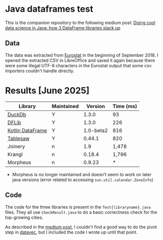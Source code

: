 # Java dataframes test
This is the companion repository to the following medium post: [Doing cool data science in Java: how 3 DataFrame libraries stack up](https://medium.com/@thijser/doing-cool-data-science-in-java-how-3-dataframe-libraries-stack-up-5e6ccb7b437)

## Data
The data was extracted from [Eurostat](http://appsso.eurostat.ec.europa.eu/nui/show.do?dataset=urb_cpop1&lang=en) in the beginning of September 2018. I opened the extracted CSV in LibreOffice and saved it again because there were some illegal UTF-8 characters in the Eurostat output that some csv importers couldn't handle directly.

# Results [June 2025]

| Library                                                 | Maintained | Version   | Time (ms) |
|---------------------------------------------------------|------------|-----------|-----------|
| [DuckDb](https://github.com/duckdb/duckdb-java)         | Y          | 1.3.0     | 93        |
| [DFLib](https://github.com/dflib/dflib)                 | Y          | 1.3.0     | 226       |
| [Kotlin DataFrame](https://github.com/Kotlin/dataframe) | Y          | 1.0-beta2 | 816       |
| [Tablesaw](https://github.com/jtablesaw/tablesaw)       | Y          | 0.44.1    | 820       |
| Joinery                                                 | n          | 1.9       | 1,478     |
| Krangl                                                  | n          | 0.18.4    | 1,796     |
| Morpheus                                                | n          | 0.9.23    | *         |

* Morpheus is no longer maintained and doesn't seem to work on later java versions (error related to accessing `sun.util.calendar.ZoneInfo`)

## Code
The code for the three libraries is present in the `Test{libraryname}.java` files. They all use `CheckResult.java` to do a basic correctness check for the top-growing cities.

As described in the [medium post](https://medium.com/@thijser/doing-cool-data-science-in-java-how-3-dataframe-libraries-stack-up-5e6ccb7b437), I couldn't find a good way to do the pivot step in [datavec](https://deeplearning4j.org/docs/latest/datavec-overview), but I included the code I wrote up until that point.
